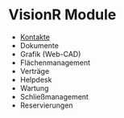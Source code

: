 <!-- TITLE: Benutzer -->
<!-- SUBTITLE: Dokumentation der VisionR Module -->

# VisionR Module
* [Kontakte](/de-DE/modules/contacts)
* Dokumente
* Grafik (Web-CAD)
* Flächenmanagement
* Verträge
* Helpdesk
* Wartung
* Schließmanagement
* Reservierungen
